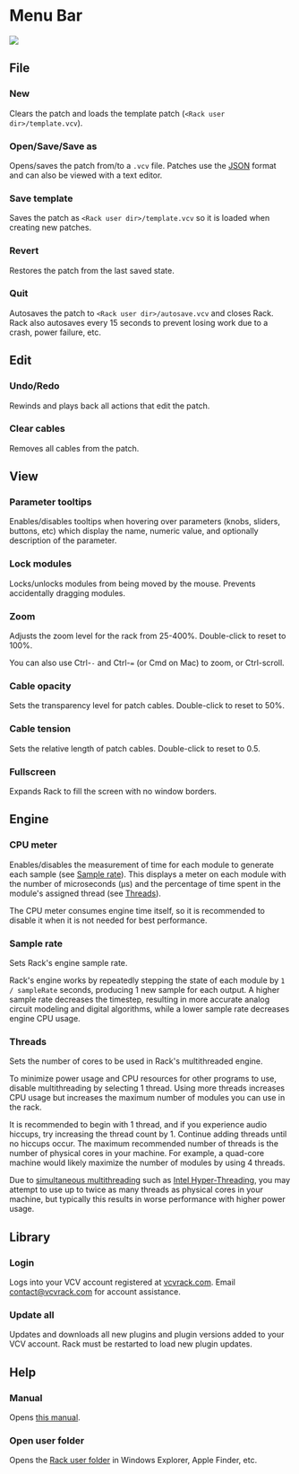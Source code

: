 # Menu Bar

![](images/menubar.png)


## File
### New
Clears the patch and loads the template patch (`<Rack user dir>/template.vcv`).
### Open/Save/Save as
Opens/saves the patch from/to a `.vcv` file.
Patches use the [JSON](https://json.org/) format and can also be viewed with a text editor.
### Save template
Saves the patch as `<Rack user dir>/template.vcv` so it is loaded when creating new patches.
### Revert
Restores the patch from the last saved state.
### Quit
Autosaves the patch to `<Rack user dir>/autosave.vcv` and closes Rack.
Rack also autosaves every 15 seconds to prevent losing work due to a crash, power failure, etc.


## Edit
### Undo/Redo
Rewinds and plays back all actions that edit the patch.
### Clear cables
Removes all cables from the patch.


## View
### Parameter tooltips
Enables/disables tooltips when hovering over parameters (knobs, sliders, buttons, etc) which display the name, numeric value, and optionally description of the parameter.
### Lock modules
Locks/unlocks modules from being moved by the mouse.
Prevents accidentally dragging modules.
### Zoom
Adjusts the zoom level for the rack from 25-400%.
Double-click to reset to 100%.

You can also use Ctrl-`-` and Ctrl-`=` (or Cmd on Mac) to zoom, or Ctrl-scroll.
### Cable opacity
Sets the transparency level for patch cables.
Double-click to reset to 50%.
### Cable tension
Sets the relative length of patch cables.
Double-click to reset to 0.5.
### Fullscreen
Expands Rack to fill the screen with no window borders.


## Engine
### CPU meter
Enables/disables the measurement of time for each module to generate each sample (see [Sample rate](#sample-rate)).
This displays a meter on each module with the number of microseconds (μs) and the percentage of time spent in the module's assigned thread (see [Threads](#threads)).

The CPU meter consumes engine time itself, so it is recommended to disable it when it is not needed for best performance.

### Sample rate
Sets Rack's engine sample rate.

Rack's engine works by repeatedly stepping the state of each module by `1 / sampleRate` seconds, producing 1 new sample for each output.
A higher sample rate decreases the timestep, resulting in more accurate analog circuit modeling and digital algorithms, while a lower sample rate decreases engine CPU usage.

### Threads
Sets the number of cores to be used in Rack's multithreaded engine.

To minimize power usage and CPU resources for other programs to use, disable multithreading by selecting 1 thread.
Using more threads increases CPU usage but increases the maximum number of modules you can use in the rack.

It is recommended to begin with 1 thread, and if you experience audio hiccups, try increasing the thread count by 1.
Continue adding threads until no hiccups occur.
The maximum recommended number of threads is the number of physical cores in your machine.
For example, a quad-core machine would likely maximize the number of modules by using 4 threads.

Due to [simultaneous multithreading](https://en.wikipedia.org/wiki/Simultaneous_multithreading) such as [Intel Hyper-Threading](https://en.wikipedia.org/wiki/Hyper-threading), you may attempt to use up to twice as many threads as physical cores in your machine, but typically this results in worse performance with higher power usage.


## Library

### Login
Logs into your VCV account registered at [vcvrack.com](https://vcvrack.com/).
Email [contact@vcvrack.com](mailto:contact@vcvrack.com) for account assistance.

### Update all
Updates and downloads all new plugins and plugin versions added to your VCV account.
Rack must be restarted to load new plugin updates.


## Help

### Manual
Opens [this manual](QuickStart.html).

### Open user folder
Opens the [Rack user folder](FAQ.html#where-is-the-rack-user-folder) in Windows Explorer, Apple Finder, etc.
